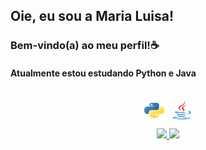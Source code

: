 ## Oie, eu sou a Maria Luisa!
### Bem-vindo(a) ao meu perfil!☕
#### Atualmente estou estudando Python e Java

<div style="display: inline_block; text-align: center;"><br>
  <img align="center" alt="Python" height="30" width="40" src="https://raw.githubusercontent.com/devicons/devicon/master/icons/python/python-original.svg">
  <img align="center" alt="Java" height="30" width="40" src="https://raw.githubusercontent.com/devicons/devicon/master/icons/java/java-original.svg">
</div>

<div>
 <p align="center">

  <a href="mailto:marialuisarmsanchess@gmail.com">
    <img src="https://img.shields.io/badge/-Gmail-%23333?style=for-the-badge&logo=gmail&logoColor=white">
  </a>
  <a href="https://www.linkedin.com/in/maria-luisa-sanches-ba22b1322/" target="_blank">
    <img src="https://img.shields.io/badge/-LinkedIn-%230077B5?style=for-the-badge&logo=linkedin&logoColor=white">
  </a>
   
</p>

</div>
